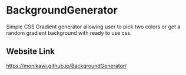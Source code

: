 # BackgroundGenerator

Simple CSS Gradient generator allowing user to pick two colors or get a random gradient background with ready to use css. 

## Website Link
https://monikawi.github.io/BackgroundGenerator/
